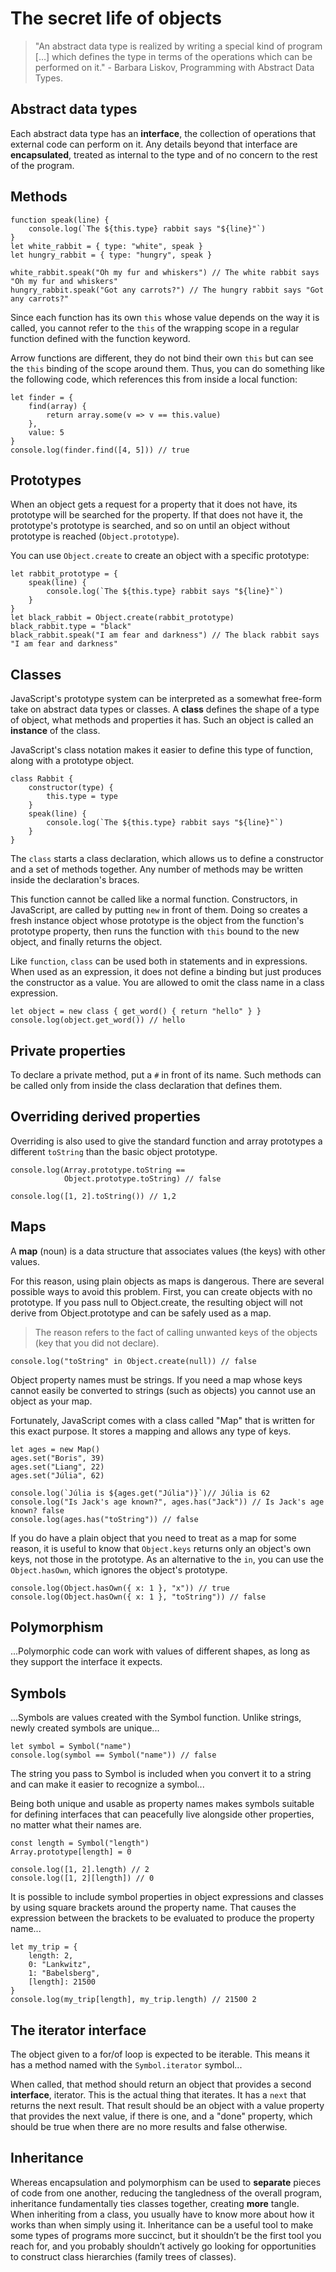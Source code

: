 # The secret life of objects

> "An abstract data type is realized by writing a special kind of program \[…\] which defines the type in terms of the operations which can be performed on it." - Barbara Liskov, Programming with Abstract Data Types.

## Abstract data types

Each abstract data type has an **interface**, the collection of operations that external code can perform on it. Any details beyond that interface are **encapsulated**, treated as internal to the type and of no concern to the rest of the program.

## Methods

```JS
function speak(line) {
    console.log(`The ${this.type} rabbit says "${line}"`)
}
let white_rabbit = { type: "white", speak }
let hungry_rabbit = { type: "hungry", speak }

white_rabbit.speak("Oh my fur and whiskers") // The white rabbit says "Oh my fur and whiskers"
hungry_rabbit.speak("Got any carrots?") // The hungry rabbit says "Got any carrots?"
```

Since each function has its own `this` whose value depends on the way it is called, you cannot refer to the `this` of the wrapping scope in a regular function defined with the function keyword.

Arrow functions are different, they do not bind their own `this` but can see the `this` binding of the scope around them. Thus, you can do something like the following code, which references this from inside a local function:

```JS
let finder = {
    find(array) {
        return array.some(v => v == this.value)
    },
    value: 5
}
console.log(finder.find([4, 5])) // true
```

## Prototypes

When an object gets a request for a property that it does not have, its prototype will be searched for the property. If that does not have it, the prototype's prototype is searched, and so on until an object without prototype is reached (`Object.prototype`).

You can use `Object.create` to create an object with a specific prototype:

```JS
let rabbit_prototype = {
    speak(line) {
        console.log(`The ${this.type} rabbit says "${line}"`)
    }
}
let black_rabbit = Object.create(rabbit_prototype)
black_rabbit.type = "black"
black_rabbit.speak("I am fear and darkness") // The black rabbit says "I am fear and darkness"
```

## Classes

JavaScript's prototype system can be interpreted as a somewhat free-form take on abstract data types or classes. A **class** defines the shape of a type of object, what methods and properties it has. Such an object is called an **instance** of the class.

JavaScript's class notation makes it easier to define this type of function, along with a prototype object.

```JS
class Rabbit {
    constructor(type) {
        this.type = type
    }
    speak(line) {
        console.log(`The ${this.type} rabbit says "${line}"`)
    }
}
```

The `class` starts a class declaration, which allows us to define a constructor and a set of methods together. Any number of methods may be written inside the declaration's braces.

This function cannot be called like a normal function. Constructors, in JavaScript, are called by putting `new` in front of them. Doing so creates a fresh instance object whose prototype is the object from the function's prototype property, then runs the function with `this` bound to the new object, and finally returns the object.

Like `function`, `class` can be used both in statements and in expressions. When used as an expression, it does not define a binding but just produces the constructor as a value. You are allowed to omit the class name in a class expression.

```JS
let object = new class { get_word() { return "hello" } }
console.log(object.get_word()) // hello
```

## Private properties

To declare a private method, put a `#` in front of its name. Such methods can be called only from inside the class declaration that defines them.

## Overriding derived properties

Overriding is also used to give the standard function and array prototypes a different `toString` than the basic object prototype.

```JS
console.log(Array.prototype.toString ==
            Object.prototype.toString) // false

console.log([1, 2].toString()) // 1,2
```

## Maps

A **map** (noun) is a data structure that associates values (the keys) with other values.

For this reason, using plain objects as maps is dangerous. There are several possible ways to avoid this problem. First, you can create objects with no prototype. If you pass null to Object.create, the resulting object will not derive from Object.prototype and can be safely used as a map.

> The reason refers to the fact of calling unwanted keys of the objects (key that you did not declare).

```JS
console.log("toString" in Object.create(null)) // false
```

Object property names must be strings. If you need a map whose keys cannot easily be converted to strings (such as objects) you cannot use an object as your map.

Fortunately, JavaScript comes with a class called "Map" that is written for this exact purpose. It stores a mapping and allows any type of keys.

```JS
let ages = new Map()
ages.set("Boris", 39)
ages.set("Liang", 22)
ages.set("Júlia", 62)

console.log(`Júlia is ${ages.get("Júlia")}`)// Júlia is 62
console.log("Is Jack's age known?", ages.has("Jack")) // Is Jack's age known? false
console.log(ages.has("toString")) // false
```

If you do have a plain object that you need to treat as a map for some reason, it is useful to know that `Object.keys` returns only an object's own keys, not those in the prototype. As an alternative to the `in`, you can use the `Object.hasOwn`, which ignores the object's prototype.

```JS
console.log(Object.hasOwn({ x: 1 }, "x")) // true
console.log(Object.hasOwn({ x: 1 }, "toString")) // false
```

## Polymorphism

...Polymorphic code can work with values of different shapes, as long as they support the interface it expects.

## Symbols

...Symbols are values created with the Symbol function. Unlike strings, newly created symbols are unique...

```JS
let symbol = Symbol("name")
console.log(symbol == Symbol("name")) // false
```

The string you pass to Symbol is included when you convert it to a string and can make it easier to recognize a symbol...

Being both unique and usable as property names makes symbols suitable for defining interfaces that can peacefully live alongside other properties, no matter what their names are.

```JS
const length = Symbol("length")
Array.prototype[length] = 0

console.log([1, 2].length) // 2
console.log([1, 2][length]) // 0
```

It is possible to include symbol properties in object expressions and classes by using square brackets around the property name. That causes the expression between the brackets to be evaluated to produce the property name...

```JS
let my_trip = {
    length: 2,
    0: "Lankwitz",
    1: "Babelsberg",
    [length]: 21500
}
console.log(my_trip[length], my_trip.length) // 21500 2
```

## The iterator interface

The object given to a for/of loop is expected to be iterable. This means it has a method named with the `Symbol.iterator` symbol...

When called, that method should return an object that provides a second **interface**, iterator. This is the actual thing that iterates. It has a `next` that returns the next result. That result should be an object with a value property that provides the next value, if there is one, and a "done" property, which should be true when there are no more results and false otherwise.

## Inheritance

Whereas encapsulation and polymorphism can be used to **separate** pieces of code from one another, reducing the tangledness of the overall program, inheritance fundamentally ties classes together, creating **more** tangle. When inheriting from a class, you usually have to know more about how it works than when simply using it. Inheritance can be a useful tool to make some types of programs more succinct, but it shouldn’t be the first tool you reach for, and you probably shouldn’t actively go looking for opportunities to construct class hierarchies (family trees of classes).
